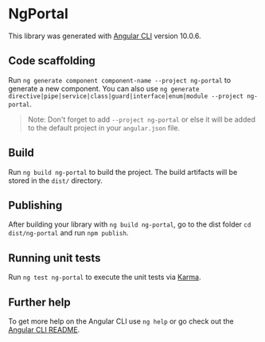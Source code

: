 # NgPortal

This library was generated with [Angular CLI](https://github.com/angular/angular-cli) version 10.0.6.

## Code scaffolding

Run `ng generate component component-name --project ng-portal` to generate a new component. You can also use `ng generate directive|pipe|service|class|guard|interface|enum|module --project ng-portal`.
> Note: Don't forget to add `--project ng-portal` or else it will be added to the default project in your `angular.json` file. 

## Build

Run `ng build ng-portal` to build the project. The build artifacts will be stored in the `dist/` directory.

## Publishing

After building your library with `ng build ng-portal`, go to the dist folder `cd dist/ng-portal` and run `npm publish`.

## Running unit tests

Run `ng test ng-portal` to execute the unit tests via [Karma](https://karma-runner.github.io).

## Further help

To get more help on the Angular CLI use `ng help` or go check out the [Angular CLI README](https://github.com/angular/angular-cli/blob/master/README.md).
